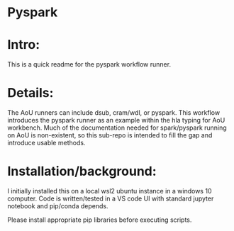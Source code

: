 # Pyspark

# Intro:
This is a quick readme for the pyspark workflow runner.

# Details:
The AoU runners can include dsub, cram/wdl, or pyspark.  This workflow introduces the pyspark runner as an example within the hla typing for AoU workbench.  Much of the documentation needed for spark/pyspark running on AoU is non-existent, so this sub-repo is intended to fill the gap and introduce usable methods.

# Installation/background:
I initially installed this on a local wsl2 ubuntu instance in a windows 10 computer.  Code is written/tested in a VS code UI with standard jupyter notebook and pip/conda depends.

Please install appropriate pip libraries before executing scripts.


